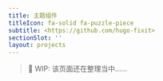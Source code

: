```yaml
---
title: 主题组件
titleIcon: fa-solid fa-puzzle-piece
subtitle: <https://github.com/hugo-fixit>
sectionSlot: ''
layout: projects
---
```

 
> 🚧 WIP: 该页面还在整理当中……
